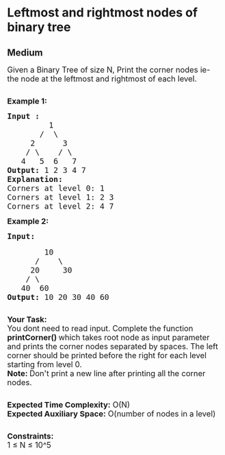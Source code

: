 # Leftmost and rightmost nodes of binary tree
## Medium 
<div class="problem-statement">
                <p></p><p><span style="font-size:18px">Given a Binary Tree of size N, Print the corner nodes ie- the node at the leftmost and rightmost of each level.</span></p>

<p><br>
<strong><span style="font-size:18px">Example 1:</span></strong></p>

<pre><span style="font-size:18px"><strong>Input :</strong>
         1
       /  \
     2      3
    / \    / \
   4   5  6   7    </span>
<span style="font-size:18px"><strong>Output:</strong> 1 2 3 4 7</span>
<span style="font-size:18px"><strong>Explanation:</strong>
Corners at level 0: 1
Corners at level 1: 2 3
Corners at level 2: 4 7</span>
</pre>

<p><span style="font-size:18px"><strong>Example 2:</strong></span></p>

<pre><span style="font-size:18px"><strong>Input:</strong></span>

<span style="font-size:18px">        10
      /    \
     20     30
    / \  
   40  60</span>
<span style="font-size:18px"><strong>Output: </strong>10 20 30 40 60</span></pre>

<p><br>
<span style="font-size:18px"><strong>Your Task: &nbsp;</strong><br>
You dont need to read input. Complete the function <strong>printCorner() </strong>which takes root node as input parameter and prints the corner nodes separated by spaces. The left corner should be printed before the right for each level starting from level 0.<br>
<strong>Note: </strong>Don't print a new line after printing all the corner nodes.</span></p>

<p><br>
<span style="font-size:18px"><strong>Expected Time Complexity:</strong> O(N)<br>
<strong>Expected Auxiliary Space:</strong> O(number of nodes in a level)</span></p>

<p><br>
<span style="font-size:18px"><strong>Constraints:</strong><br>
1 ≤ N ≤ 10^5</span></p>
 <p></p>
            </div>